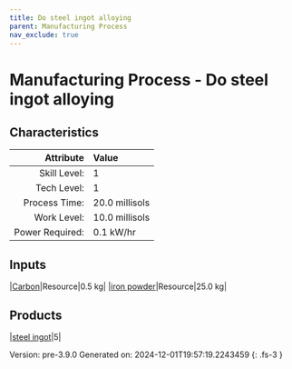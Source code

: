 ```yaml
---
title: Do steel ingot alloying
parent: Manufacturing Process
nav_exclude: true
---
```

# Manufacturing Process - Do steel ingot alloying


## Characteristics

| Attribute      | Value |
|--------:|:------|
|Skill Level:|1|
|Tech Level:|1|
|Process Time:|20.0 millisols|
|Work Level:|10.0 millisols|
|Power Required:|0.1 kW/hr|

## Inputs

|[Carbon](../resource/carbon.html)|Resource|0.5 kg|
|[iron powder](../resource/iron-powder.html)|Resource|25.0 kg|

## Products

|[steel ingot](../part/steel-ingot.html)|5|


Version: pre-3.9.0 Generated on: 2024-12-01T19:57:19.2243459
{: .fs-3 }

